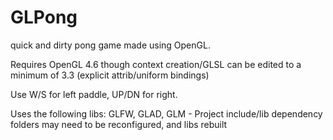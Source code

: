 # GLPong
quick and dirty pong game made using OpenGL.

Requires OpenGL 4.6 though context creation/GLSL can be edited to a minimum of 3.3 (explicit attrib/uniform bindings)

Use W/S for left paddle, UP/DN for right.

Uses the following libs: GLFW, GLAD, GLM - Project include/lib dependency folders may need to be reconfigured, and libs rebuilt
